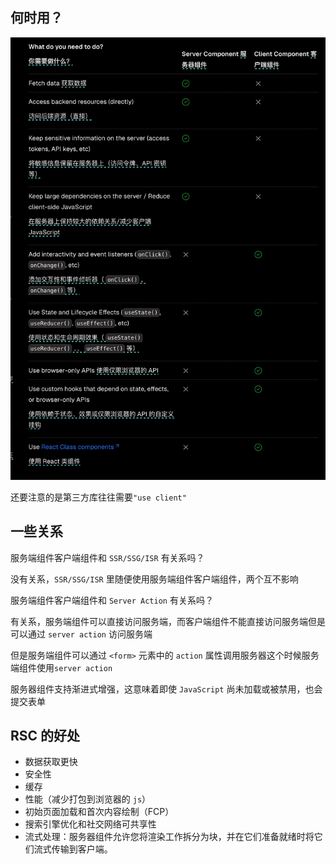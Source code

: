 ## 何时用？

![alt text](next-server-client-1.png)

还要注意的是第三方库往往需要`"use client"`

## 一些关系

服务端组件客户端组件和 `SSR/SSG/ISR` 有关系吗？

没有关系，`SSR/SSG/ISR` 里随便使用服务端组件客户端组件，两个互不影响

服务端组件客户端组件和 `Server Action` 有关系吗？

有关系，服务端组件可以直接访问服务端，而客户端组件不能直接访问服务端但是可以通过 `server action` 访问服务端

但是服务端组件可以通过 `<form>` 元素中的 `action` 属性调用服务器这个时候服务端组件使用`server action`

服务器组件支持渐进式增强，这意味着即使 `JavaScript` 尚未加载或被禁用，也会提交表单

## RSC 的好处

- 数据获取更快
- 安全性
- 缓存
- 性能（减少打包到浏览器的 `js`）
- 初始页面加载和首次内容绘制（FCP）
- 搜索引擎优化和社交网络可共享性
- 流式处理：服务器组件允许您将渲染工作拆分为块，并在它们准备就绪时将它们流式传输到客户端。

